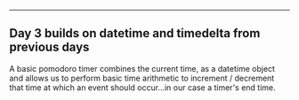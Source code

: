 ---

## Day 3 builds on datetime and timedelta from previous days

A basic pomodoro timer combines the current time, as a  datetime object and allows
us to perform basic time arithmetic to increment / decrement that time at which an
event should occur...in our case a timer's end time.
